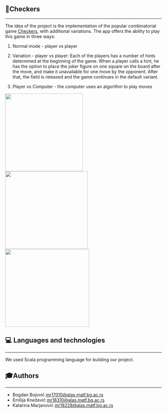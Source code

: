 ## 🔴Checkers
___
The idea of the project is the implementation of the popular combinatorial game [Checkers](https://en.wikipedia.org/wiki/Draughts), with additional variations.
The app offers the ability to play this game in three ways:

1. Normal mode - player vs player

2. Variation - player vs player: Each of the players has a number of hints determined at the beginning of the game. When a player calls a hint, he has the option to place the joker figure on one square on the board after the move, and make it unavailable for one move by the opponent. After that, the field is released and the game continues in the default variant.

3. Player vs Computer - the computer uses an algorithm to play moves

<img src = "https://user-images.githubusercontent.com/78443756/118380276-c22d9100-b5e0-11eb-8451-8eed7d3b67b6.png" width ="250" height ="250"> <img src = "https://user-images.githubusercontent.com/78443756/118380284-da9dab80-b5e0-11eb-807e-51f57f6e2254.png" width ="265" height ="250"> <img src = "https://user-images.githubusercontent.com/78443756/118380301-f1440280-b5e0-11eb-9b60-00e00c43287f.png" width ="270" height ="250">

## 💻 Languages and technologies
____
We used Scala programming language for building our project.

## 🎓Authors
___
- Bogdan Bojović mr17010@alas.matf.bg.ac.rs 
- Emilija Knežević mr18310@alas.matf.bg.ac.rs
- Katarina Marjanović mr18228@alas.matf.bg.ac.rs
